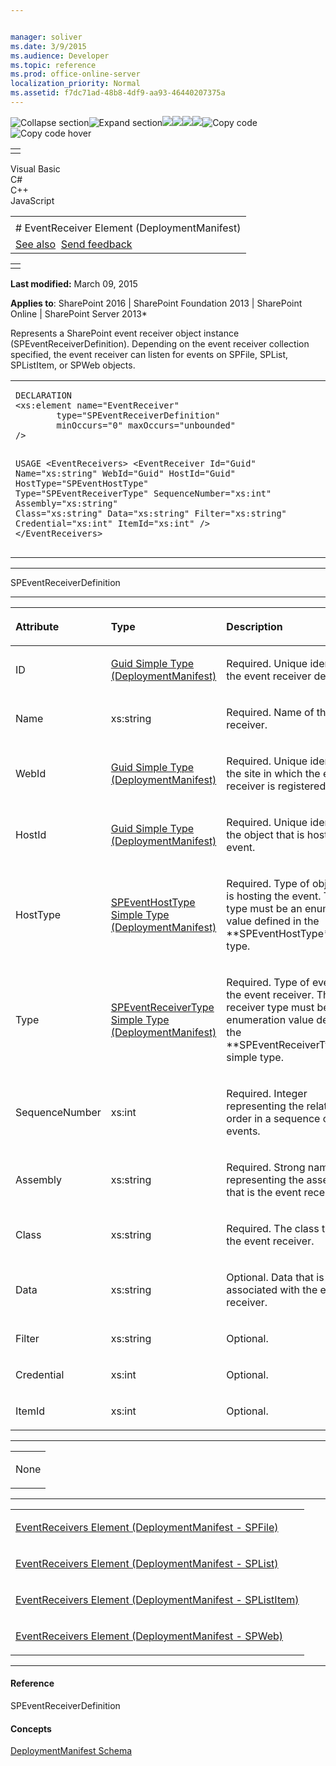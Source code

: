 ```yaml
---


manager: soliver
ms.date: 3/9/2015
ms.audience: Developer
ms.topic: reference
ms.prod: office-online-server
localization_priority: Normal
ms.assetid: f7dc71ad-48b8-4df9-aa93-46440207375a
---
```


![Collapse
section](../icons/collapse_all.gif "Collapse section")![Expand
section](../icons/expand_all.gif "Expand section")![](../icons/collapse_all.gif)![](../icons/expand_all.gif)![](../icons/dropdown.gif)![](../icons/dropdownHover.gif)![Copy
code](../icons/copycode.gif "Copy code")![Copy code
hover](../icons/copycodeHighlight.gif "Copy code hover")
<table>
<tbody>
<tr class="odd">
<td align="left"></td>
</tr>
</tbody>
</table>

Visual Basic  
C\#  
C++  
JavaScript  

<table>
<tbody>
<tr class="odd">
<td align="left"><span id="runningHeaderText"></span></td>
</tr>
<tr class="even">
<td align="left"># EventReceiver Element (DeploymentManifest)</td>
</tr>
<tr class="odd">
<td align="left"><a href="#seeAlsoToggle">See also</a>  <span id="headfeedbackarea" class="feedbackhead"><a href="javascript:SubmitFeedback(&#39;docthis@Microsoft.com&#39;,&#39;&#39;,&#39;&#39;,&#39;&#39;,&#39;1.0.18082.1225&#39;,&#39;%0\dThank%20you%20for%20your%20feedback.%20The%20developer%20writing%20teams%20use%20your%20feedback%20to%20improve%20documentation.%20While%20we%20are%20reviewing%20your%20feedback,%20we%20may%20send%20you%20e-mail%20to%20ask%20for%20clarification%20or%20feedback%20on%20a%20solution.%20We%20do%20not%20use%20your%20e-mail%20address%20for%20any%20other%20purpose%20and%20we%20delete%20it%20after%20we%20finish%20our%20review.%0\AFor%20further%20information%20about%20the%20privacy%20policies%20of%20Microsoft,%20please%20see%20http://privacy.microsoft.com/en-us/default.aspx.%0\A%0\d&#39;,&#39;Customer%20feedback&#39;);">Send feedback</a></span></td>
</tr>
</tbody>
</table>

<table>
<colgroup>
<col width="100%" />
</colgroup>
<tbody>
<tr class="odd">
<td align="left"></td>
</tr>
</tbody>
</table>

**Last modified:** March 09, 2015

**Applies to**: SharePoint 2016 | SharePoint Foundation 2013 |
SharePoint Online | SharePoint Server 2013*

Represents a SharePoint event receiver object instance (<span
sdata="cer"
target="T:Microsoft.SharePoint.SPEventReceiverDefinition"><span
class="nolink">SPEventReceiverDefinition</span></span>). Depending on
the event receiver collection specified, the event receiver can listen
for events on <span sdata="cer"
target="T:Microsoft.SharePoint.SPFile"><span
class="nolink">SPFile</span></span>, <span sdata="cer"
target="T:Microsoft.SharePoint.SPList"><span
class="nolink">SPList</span></span>, <span sdata="cer"
target="T:Microsoft.SharePoint.SPListItem"><span
class="nolink">SPListItem</span></span>, or <span sdata="cer"
target="T:Microsoft.SharePoint.SPWeb"><span
class="nolink">SPWeb</span></span> objects.

<span codelanguage="other"></span>
<table>
<colgroup>
<col width="100%" />
</colgroup>
<tbody>
<tr class="odd">
<td align="left"><pre><code>DECLARATION
&lt;xs:element name=&quot;EventReceiver&quot; 
        type=&quot;SPEventReceiverDefinition&quot; 
        minOccurs=&quot;0&quot; maxOccurs=&quot;unbounded&quot; 
/&gt;

USAGE
&lt;EventReceivers&gt;
        &lt;EventReceiver
                Id=&quot;Guid&quot;
                Name=&quot;xs:string&quot;
                WebId=&quot;Guid&quot;
                HostId=&quot;Guid&quot;
                HostType=&quot;SPEventHostType&quot;
                Type=&quot;SPEventReceiverType&quot;
                SequenceNumber=&quot;xs:int&quot;
                Assembly=&quot;xs:string&quot;
                Class=&quot;xs:string&quot;
                Data=&quot;xs:string&quot;
                Filter=&quot;xs:string&quot;
                Credential=&quot;xs:int&quot;
                ItemId=&quot;xs:int&quot;
        /&gt;
&lt;/EventReceivers&gt;</code></pre></td>
</tr>
</tbody>
</table>


-----------------------------------------------------------------------------------------------------------------------------------------------------------------------------------------

<span sdata="cer"
target="T:Microsoft.SharePoint.SPEventReceiverDefinition"><span
class="nolink">SPEventReceiverDefinition</span></span>


-----------------------------------------------------------------------------------------------------------------------------------------------------------------------------------------------

<table>
<colgroup>
<col width="33%" />
<col width="33%" />
<col width="33%" />
</colgroup>
<thead>
<tr class="header">
<th align="left"><p>Attribute</p></th>
<th align="left"><p>Type</p></th>
<th align="left"><p>Description</p></th>
</tr>
</thead>
<tbody>
<tr class="odd">
<td align="left"><p>ID</p></td>
<td align="left"><p><span sdata="link"><a href="guid-simple-type-deploymentmanifest.htm">Guid Simple Type (DeploymentManifest)</a></span></p></td>
<td align="left"><p>Required. Unique identifier of the event receiver definition.</p></td>
</tr>
<tr class="even">
<td align="left"><p>Name</p></td>
<td align="left"><p>xs:string</p></td>
<td align="left"><p>Required. Name of the event receiver.</p></td>
</tr>
<tr class="odd">
<td align="left"><p>WebId</p></td>
<td align="left"><p><span sdata="link"><a href="guid-simple-type-deploymentmanifest.htm">Guid Simple Type (DeploymentManifest)</a></span></p></td>
<td align="left"><p>Required. Unique identifier of the site in which the event receiver is registered.</p></td>
</tr>
<tr class="even">
<td align="left"><p>HostId</p></td>
<td align="left"><p><span sdata="link"><a href="guid-simple-type-deploymentmanifest.htm">Guid Simple Type (DeploymentManifest)</a></span></p></td>
<td align="left"><p>Required. Unique identifier of the object that is hosting the event.</p></td>
</tr>
<tr class="odd">
<td align="left"><p>HostType</p></td>
<td align="left"><p><span sdata="link"><a href="speventhosttype-simple-type-deploymentmanifest.htm">SPEventHostType Simple Type (DeploymentManifest)</a></span></p></td>
<td align="left"><p>Required. Type of object that is hosting the event. The host type must be an enumeration value defined in the **SPEventHostType**simple type.</p></td>
</tr>
<tr class="even">
<td align="left"><p>Type</p></td>
<td align="left"><p><span sdata="link"><a href="speventreceivertype-simple-type-deploymentmanifest.htm">SPEventReceiverType Simple Type (DeploymentManifest)</a></span></p></td>
<td align="left"><p>Required. Type of event for the event receiver. The event receiver type must be an enumeration value defined in the **SPEventReceiverType** simple type.</p></td>
</tr>
<tr class="odd">
<td align="left"><p>SequenceNumber</p></td>
<td align="left"><p>xs:int</p></td>
<td align="left"><p>Required. Integer representing the relative order in a sequence of events.</p></td>
</tr>
<tr class="even">
<td align="left"><p>Assembly</p></td>
<td align="left"><p>xs:string</p></td>
<td align="left"><p>Required. Strong name representing the assembly that is the event receiver.</p></td>
</tr>
<tr class="odd">
<td align="left"><p>Class</p></td>
<td align="left"><p>xs:string</p></td>
<td align="left"><p>Required. The class that is the event receiver.</p></td>
</tr>
<tr class="even">
<td align="left"><p>Data</p></td>
<td align="left"><p>xs:string</p></td>
<td align="left"><p>Optional. Data that is associated with the event receiver.</p></td>
</tr>
<tr class="odd">
<td align="left"><p>Filter</p></td>
<td align="left"><p>xs:string</p></td>
<td align="left"><p>Optional.</p></td>
</tr>
<tr class="even">
<td align="left"><p>Credential</p></td>
<td align="left"><p>xs:int</p></td>
<td align="left"><p>Optional.</p></td>
</tr>
<tr class="odd">
<td align="left"><p>ItemId</p></td>
<td align="left"><p>xs:int</p></td>
<td align="left"><p>Optional.</p></td>
</tr>
</tbody>
</table>


---------------------------------------------------------------------------------------------------------------------------------------------------------------------------------------------------

<table>
<colgroup>
<col width="100%" />
</colgroup>
<tbody>
<tr class="odd">
<td align="left"><p>None</p></td>
</tr>
</tbody>
</table>


----------------------------------------------------------------------------------------------------------------------------------------------------------------------------------------------------

<table>
<colgroup>
<col width="100%" />
</colgroup>
<tbody>
<tr class="odd">
<td align="left"><p><span sdata="link"><a href="eventreceivers-element-deploymentmanifestspfile.htm">EventReceivers Element (DeploymentManifest - SPFile)</a></span></p></td>
</tr>
<tr class="even">
<td align="left"><p><span sdata="link"><a href="eventreceivers-element-deploymentmanifestsplist.htm">EventReceivers Element (DeploymentManifest - SPList)</a></span></p></td>
</tr>
<tr class="odd">
<td align="left"><p><span sdata="link"><a href="eventreceivers-element-deploymentmanifestsplistitem.htm">EventReceivers Element (DeploymentManifest - SPListItem)</a></span></p></td>
</tr>
<tr class="even">
<td align="left"><p><span sdata="link"><a href="eventreceivers-element-deploymentmanifestspweb.htm">EventReceivers Element (DeploymentManifest - SPWeb)</a></span></p></td>
</tr>
</tbody>
</table>


-------------------------------------------------------------------------------------------------------------------------------------------------------------------------------------------

#### Reference

<span sdata="cer"
target="T:Microsoft.SharePoint.SPEventReceiverDefinition"><span
class="nolink">SPEventReceiverDefinition</span></span>

#### Concepts

<span sdata="link">[DeploymentManifest
Schema](deploymentmanifest-schema.htm)</span>








